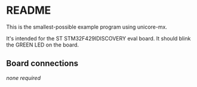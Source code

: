 # README

This is the smallest-possible example program using unicore-mx.

It's intended for the ST STM32F429IDISCOVERY eval board. It should blink
the GREEN LED on the board.

## Board connections

*none required*
